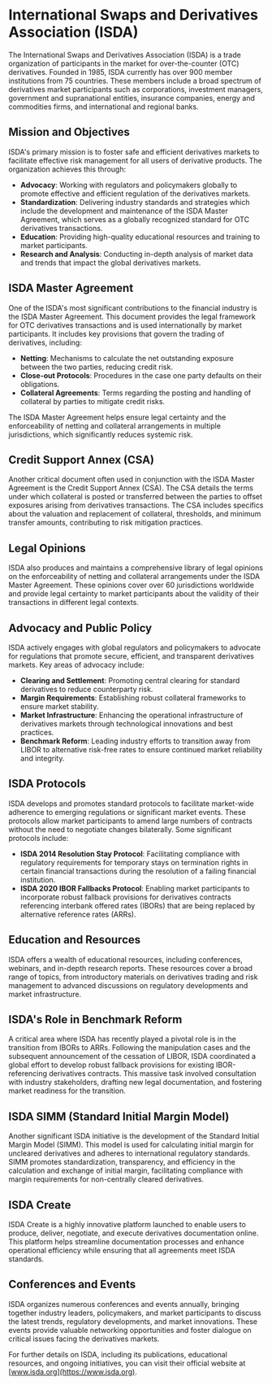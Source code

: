 # International Swaps and Derivatives Association (ISDA)

The International Swaps and Derivatives Association (ISDA) is a trade organization of participants in the market for over-the-counter (OTC) derivatives. Founded in 1985, ISDA currently has over 900 member institutions from 75 countries. These members include a broad spectrum of derivatives market participants such as corporations, investment managers, government and supranational entities, insurance companies, energy and commodities firms, and international and regional banks.

## Mission and Objectives

ISDA's primary mission is to foster safe and efficient derivatives markets to facilitate effective risk management for all users of derivative products. The organization achieves this through:

- **Advocacy**: Working with regulators and policymakers globally to promote effective and efficient regulation of the derivatives markets.
- **Standardization**: Delivering industry standards and strategies which include the development and maintenance of the ISDA Master Agreement, which serves as a globally recognized standard for OTC derivatives transactions.
- **Education**: Providing high-quality educational resources and training to market participants.
- **Research and Analysis**: Conducting in-depth analysis of market data and trends that impact the global derivatives markets.

## ISDA Master Agreement

One of the ISDA's most significant contributions to the financial industry is the ISDA Master Agreement. This document provides the legal framework for OTC derivatives transactions and is used internationally by market participants. It includes key provisions that govern the trading of derivatives, including:

- **Netting**: Mechanisms to calculate the net outstanding exposure between the two parties, reducing credit risk.
- **Close-out Protocols**: Procedures in the case one party defaults on their obligations.
- **Collateral Agreements**: Terms regarding the posting and handling of collateral by parties to mitigate credit risks.

The ISDA Master Agreement helps ensure legal certainty and the enforceability of netting and collateral arrangements in multiple jurisdictions, which significantly reduces systemic risk.

## Credit Support Annex (CSA)

Another critical document often used in conjunction with the ISDA Master Agreement is the Credit Support Annex (CSA). The CSA details the terms under which collateral is posted or transferred between the parties to offset exposures arising from derivatives transactions. The CSA includes specifics about the valuation and replacement of collateral, thresholds, and minimum transfer amounts, contributing to risk mitigation practices.

## Legal Opinions

ISDA also produces and maintains a comprehensive library of legal opinions on the enforceability of netting and collateral arrangements under the ISDA Master Agreement. These opinions cover over 60 jurisdictions worldwide and provide legal certainty to market participants about the validity of their transactions in different legal contexts. 

## Advocacy and Public Policy

ISDA actively engages with global regulators and policymakers to advocate for regulations that promote secure, efficient, and transparent derivatives markets. Key areas of advocacy include:

- **Clearing and Settlement**: Promoting central clearing for standard derivatives to reduce counterparty risk.
- **Margin Requirements**: Establishing robust collateral frameworks to ensure market stability.
- **Market Infrastructure**: Enhancing the operational infrastructure of derivatives markets through technological innovations and best practices.
- **Benchmark Reform**: Leading industry efforts to transition away from LIBOR to alternative risk-free rates to ensure continued market reliability and integrity.

## ISDA Protocols

ISDA develops and promotes standard protocols to facilitate market-wide adherence to emerging regulations or significant market events. These protocols allow market participants to amend large numbers of contracts without the need to negotiate changes bilaterally. Some significant protocols include:

- **ISDA 2014 Resolution Stay Protocol**: Facilitating compliance with regulatory requirements for temporary stays on termination rights in certain financial transactions during the resolution of a failing financial institution.
- **ISDA 2020 IBOR Fallbacks Protocol**: Enabling market participants to incorporate robust fallback provisions for derivatives contracts referencing interbank offered rates (IBORs) that are being replaced by alternative reference rates (ARRs).

## Education and Resources

ISDA offers a wealth of educational resources, including conferences, webinars, and in-depth research reports. These resources cover a broad range of topics, from introductory materials on derivatives trading and risk management to advanced discussions on regulatory developments and market infrastructure.

## ISDA's Role in Benchmark Reform

A critical area where ISDA has recently played a pivotal role is in the transition from IBORs to ARRs. Following the manipulation cases and the subsequent announcement of the cessation of LIBOR, ISDA coordinated a global effort to develop robust fallback provisions for existing IBOR-referencing derivatives contracts. This massive task involved consultation with industry stakeholders, drafting new legal documentation, and fostering market readiness for the transition.

## ISDA SIMM (Standard Initial Margin Model)

Another significant ISDA initiative is the development of the Standard Initial Margin Model (SIMM). This model is used for calculating initial margin for uncleared derivatives and adheres to international regulatory standards. SIMM promotes standardization, transparency, and efficiency in the calculation and exchange of initial margin, facilitating compliance with margin requirements for non-centrally cleared derivatives.

## ISDA Create

ISDA Create is a highly innovative platform launched to enable users to produce, deliver, negotiate, and execute derivatives documentation online. This platform helps streamline documentation processes and enhance operational efficiency while ensuring that all agreements meet ISDA standards.

## Conferences and Events

ISDA organizes numerous conferences and events annually, bringing together industry leaders, policymakers, and market participants to discuss the latest trends, regulatory developments, and market innovations. These events provide valuable networking opportunities and foster dialogue on critical issues facing the derivatives markets.

For further details on ISDA, including its publications, educational resources, and ongoing initiatives, you can visit their official website at [www.isda.org](https://www.isda.org).